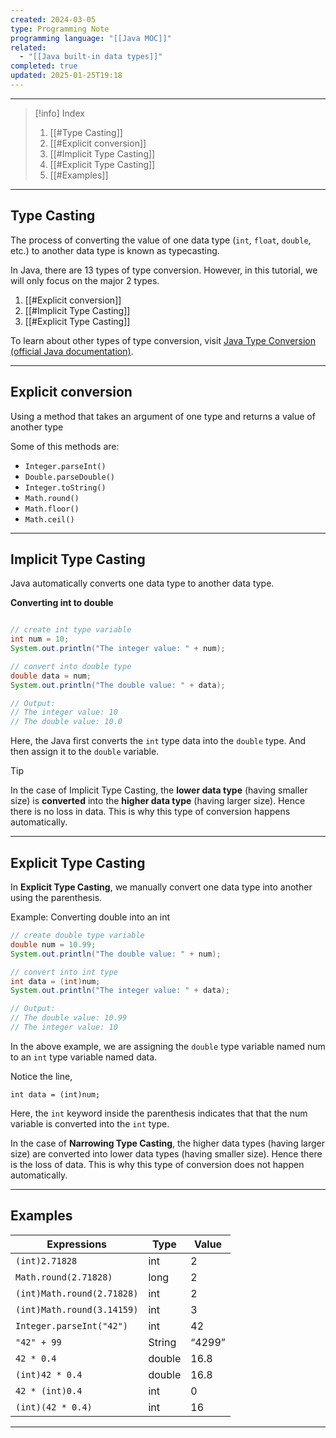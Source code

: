 ```yaml
---
created: 2024-03-05
type: Programming Note
programming language: "[[Java MOC]]"
related:
  - "[[Java built-in data types]]"
completed: true
updated: 2025-01-25T19:18
---
```

---

>[!info] Index
>1. [[#Type Casting]]
>2. [[#Explicit conversion]]
>3. [[#Implicit Type Casting]]
>4. [[#Explicit Type Casting]]
>5. [[#Examples]]

---
## Type Casting

The process of converting the value of one data type (`int`, `float`, `double`, etc.) to another data type is known as typecasting.

In Java, there are 13 types of type conversion. However, in this tutorial, we will only focus on the major 2 types.

1. [[#Explicit conversion]]
2. [[#Implicit Type Casting]]
3. [[#Explicit Type Casting]]

To learn about other types of type conversion, visit [Java Type Conversion (official Java documentation)](https://docs.oracle.com/javase/specs/jls/se10/html/jls-5.html "Java Type Conversion (official Java documentation)").

---
## Explicit conversion

Using a method that takes an argument of one type and returns a value of another type

Some of this methods are:
- `Integer.parseInt()`
- `Double.parseDouble()`
- `Integer.toString()`
- `Math.round()`
- `Math.floor()`
- `Math.ceil()`

---
## Implicit Type Casting

Java automatically converts one data type to another data type.

**Converting int to double**

```java

// create int type variable
int num = 10;
System.out.println("The integer value: " + num);

// convert into double type
double data = num;
System.out.println("The double value: " + data);

// Output:
// The integer value: 10
// The double value: 10.0
```

Here, the Java first converts the `int` type data into the `double` type. And then assign it to the `double` variable.

>[!tip]
>In the case of Implicit Type Casting, the **lower data type** (having smaller size) is **converted** into the **higher data type** (having larger size). Hence there is no loss in data. This is why this type of conversion happens automatically.

---
## Explicit Type Casting

In **Explicit Type Casting**, we manually convert one data type into another using the parenthesis.

 Example: Converting double into an int
 
```java
// create double type variable
double num = 10.99;
System.out.println("The double value: " + num);

// convert into int type
int data = (int)num;
System.out.println("The integer value: " + data);

// Output:
// The double value: 10.99
// The integer value: 10
```

In the above example, we are assigning the `double` type variable named num to an `int` type variable named data.

Notice the line,

```
int data = (int)num;
```

Here, the `int` keyword inside the parenthesis indicates that that the num variable is converted into the `int` type.

In the case of **Narrowing Type Casting**, the higher data types (having larger size) are converted into lower data types (having smaller size). Hence there is the loss of data. This is why this type of conversion does not happen automatically.

---
## Examples 

| Expressions                | Type   | Value  |
| -------------------------- | ------ | ------ |
| `(int)2.71828`             | int    | 2      |
| `Math.round(2.71828)`      | long   | 2      |
| `(int)Math.round(2.71828)` | int    | 2      |
| `(int)Math.round(3.14159)` | int    | 3      |
| `Integer.parseInt("42")`   | int    | 42     |
| `"42" + 99`                | String | “4299” |
| `42 * 0.4`                 | double | 16.8   |
| `(int)42 * 0.4`            | double | 16.8   |
| `42 * (int)0.4`            | int    | 0      |
| `(int)(42 * 0.4)`          | int    | 16     |

---